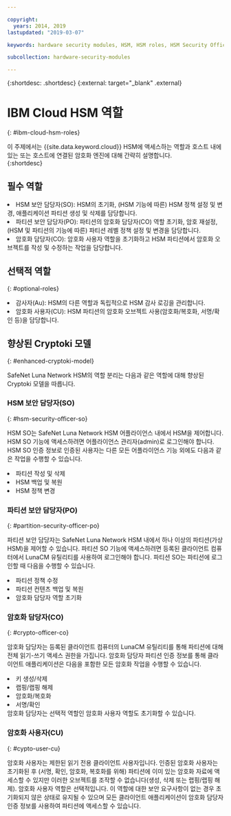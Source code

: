```yaml
---

copyright:
  years: 2014, 2019
lastupdated: "2019-03-07"

keywords: hardware security modules, HSM, HSM roles, HSM Security Officer, Partition Security Officer, Crypto Officer, Auditor, Crypto User, Appliance Admin, HSM Security Officer, Partition Security Officer, cryptographic, keys,

subcollection: hardware-security-modules

---
```


{:shortdesc: .shortdesc}
{:external: target="_blank" .external}

# IBM Cloud HSM 역할
{: #ibm-cloud-hsm-roles}

이 주제에서는 {{site.data.keyword.cloud}} HSM에 액세스하는 역할과 호스트 내에 있는 또는 호스트에 연결된 암호화 엔진에 대해 간략히 설명합니다.   
{:shortdesc}

## 필수 역할
<li>HSM 보안 담당자(SO): HSM의 초기화, (HSM 기능에 따른) HSM 정책 설정 및 변경, 애플리케이션 파티션 생성 및 삭제를 담당합니다.
<li>파티션 보안 담당자(PO): 파티션의 암호화 담당자(CO) 역할 초기화, 암호 재설정, (HSM 및 파티션의 기능에 따른) 파티션 레벨 정책 설정 및 변경을 담당합니다.
<li>암호화 담당자(CO): 암호화 사용자 역할을 초기화하고 HSM 파티션에서 암호화 오브젝트를 작성 및 수정하는 작업을 담당합니다.  

## 선택적 역할
{: #optional-roles}

<li>감사자(Au): HSM의 다른 역할과 독립적으로 HSM 감사 로깅을 관리합니다.
<li>암호화 사용자(CU): HSM 파티션의 암호화 오브젝트 사용(암호화/복호화, 서명/확인 등)을 담당합니다. 

## 향상된 Cryptoki 모델
{: #enhanced-cryptoki-model}

SafeNet Luna Network HSM의 역할 분리는 다음과 같은 역할에 대해 향상된 Cryptoki 모델을 따릅니다. 

### HSM 보안 담당자(SO)
{: #hsm-security-officer-so}

HSM SO는 SafeNet Luna Network HSM 어플라이언스 내에서 HSM을 제어합니다. HSM SO 기능에 액세스하려면 어플라이언스 관리자(admin)로 로그인해야 합니다. HSM SO 인증 정보로 인증된 사용자는 다른 모든 어플라이언스 기능 외에도 다음과 같은 작업을 수행할 수 있습니다. 
<li>파티션 작성 및 삭제
<li>HSM 백업 및 복원
<li>HSM 정책 변경

### 파티션 보안 담당자(PO)
{: #partition-security-officer-po}

파티션 보안 담당자는 SafeNet Luna Network HSM 내에서 하나 이상의 파티션(가상 HSM)을 제어할 수 있습니다. 파티션 SO 기능에 액세스하려면 등록된 클라이언트 컴퓨터에서 LunaCM 유틸리티를 사용하여 로그인해야 합니다. 파티션 SO는 파티션에 로그인할 때 다음을 수행할 수 있습니다.
<li>파티션 정책 수정
<li>파티션 컨텐츠 백업 및 복원
<li>암호화 담당자 역할 초기화

### 암호화 담당자(CO)
{: #crypto-officer-co}

암호화 담당자는 등록된 클라이언트 컴퓨터의 LunaCM 유틸리티를 통해 파티션에 대해 전체 읽기-쓰기 액세스 권한을 가집니다. 암호화 담당자 파티션 인증 정보를 통해 클라이언트 애플리케이션은 다음을 포함한 모든 암호화 작업을 수행할 수 있습니다. 
<li>키 생성/삭제
<li>랩핑/랩핑 해제
<li>암호화/복호화
<li>서명/확인</li>
암호화 담당자는 선택적 역할인 암호화 사용자 역할도 초기화할 수 있습니다. 

### 암호화 사용자(CU)
{: #cypto-user-cu}

암호화 사용자는 제한된 읽기 전용 클라이언트 사용자입니다. 인증된 암호화 사용자는 초기화된 후 (서명, 확인, 암호화, 복호화를 위해) 파티션에 이미 있는 암호화 자료에 액세스할 수 있지만 이러한 오브젝트를 조작할 수 없습니다(생성, 삭제 또는 랩핑/랩핑 해제). 암호화 사용자 역할은 선택적입니다. 이 역할에 대한 보안 요구사항이 없는 경우 초기화되지 않은 상태로 유지될 수 있으며 모든 클라이언트 애플리케이션이 암호화 담당자 인증 정보를 사용하여 파티션에 액세스할 수 있습니다. 
